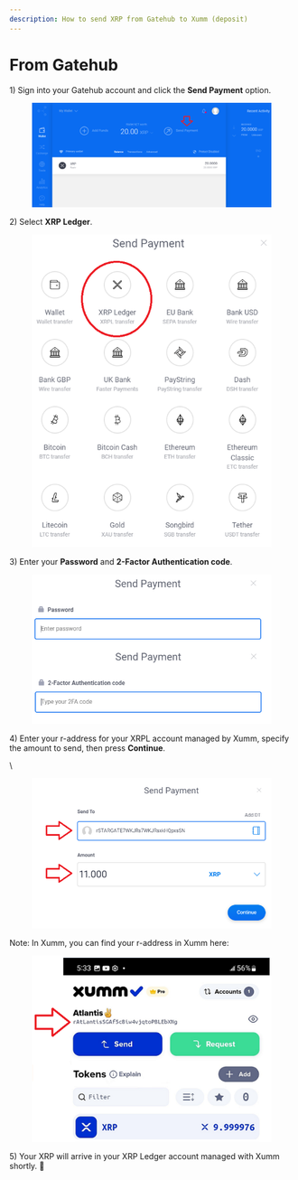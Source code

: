 ```yaml
---
description: How to send XRP from Gatehub to Xumm (deposit)
---
```


# From Gatehub

1\) Sign into your Gatehub account and click the **Send Payment** option.

<figure><img src="../../.gitbook/assets/Gatehub 1.png" alt=""><figcaption></figcaption></figure>

2\) Select **XRP Ledger**.

<figure><img src="../../.gitbook/assets/Gatehub - 2.png" alt=""><figcaption></figcaption></figure>

3\) Enter your **Password** and **2-Factor Authentication code**.

<figure><img src="../../.gitbook/assets/Gatehub - 3.png" alt=""><figcaption></figcaption></figure>

4\) Enter your r-address for your XRPL account managed by Xumm, specify the amount to send, then press **Continue**.

\


<figure><img src="../../.gitbook/assets/Gatehub -5.png" alt=""><figcaption></figcaption></figure>

Note: In Xumm, you can find your r-address in Xumm here:

<figure><img src="../../.gitbook/assets/raddress.png" alt=""><figcaption></figcaption></figure>

5\) Your XRP will arrive in your XRP Ledger account managed with Xumm shortly. 🎉

